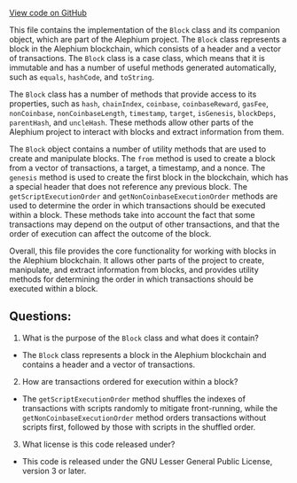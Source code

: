 [View code on GitHub](https://github.com/alephium/alephium/protocol/src/main/scala/org/alephium/protocol/model/Block.scala)

This file contains the implementation of the `Block` class and its companion object, which are part of the Alephium project. The `Block` class represents a block in the Alephium blockchain, which consists of a header and a vector of transactions. The `Block` class is a case class, which means that it is immutable and has a number of useful methods generated automatically, such as `equals`, `hashCode`, and `toString`.

The `Block` class has a number of methods that provide access to its properties, such as `hash`, `chainIndex`, `coinbase`, `coinbaseReward`, `gasFee`, `nonCoinbase`, `nonCoinbaseLength`, `timestamp`, `target`, `isGenesis`, `blockDeps`, `parentHash`, and `uncleHash`. These methods allow other parts of the Alephium project to interact with blocks and extract information from them.

The `Block` object contains a number of utility methods that are used to create and manipulate blocks. The `from` method is used to create a block from a vector of transactions, a target, a timestamp, and a nonce. The `genesis` method is used to create the first block in the blockchain, which has a special header that does not reference any previous block. The `getScriptExecutionOrder` and `getNonCoinbaseExecutionOrder` methods are used to determine the order in which transactions should be executed within a block. These methods take into account the fact that some transactions may depend on the output of other transactions, and that the order of execution can affect the outcome of the block.

Overall, this file provides the core functionality for working with blocks in the Alephium blockchain. It allows other parts of the project to create, manipulate, and extract information from blocks, and provides utility methods for determining the order in which transactions should be executed within a block.
## Questions: 
 1. What is the purpose of the `Block` class and what does it contain?
- The `Block` class represents a block in the Alephium blockchain and contains a header and a vector of transactions.
2. How are transactions ordered for execution within a block?
- The `getScriptExecutionOrder` method shuffles the indexes of transactions with scripts randomly to mitigate front-running, while the `getNonCoinbaseExecutionOrder` method orders transactions without scripts first, followed by those with scripts in the shuffled order.
3. What license is this code released under?
- This code is released under the GNU Lesser General Public License, version 3 or later.